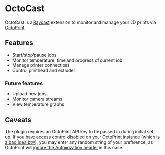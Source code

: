 # OctoCast

OctoCast is a [Raycast](https://raycast.com) extension to monitor and manage your 3D prints via [OctoPrint](https://octoprint.com).

## Features

- Start/stop/pause jobs
- Monitor temperature, time and progress of current job
- Manage printer connections
- Control printhead and extruder

### Future features

- Upload new jobs
- Monitor camera streams
- View temperature graphs

## Caveats

The plugin requires an OctoPrint API key to be passed in during initial set up. If you have access control disabled on your OctoPrint instance ([which is a bad idea btw](https://docs.octoprint.org/en/1.7.2/features/accesscontrol.html#if-you-are-using-a-vpn-and-your-setup-absolutely-requires-disabling-internal-octoprint-access-controls)), you may enter any random string of your preference, as OctoPrint will [ignore the Authorization header](https://docs.octoprint.org/en/1.7.2/api/general.html#authorization) in this case.
